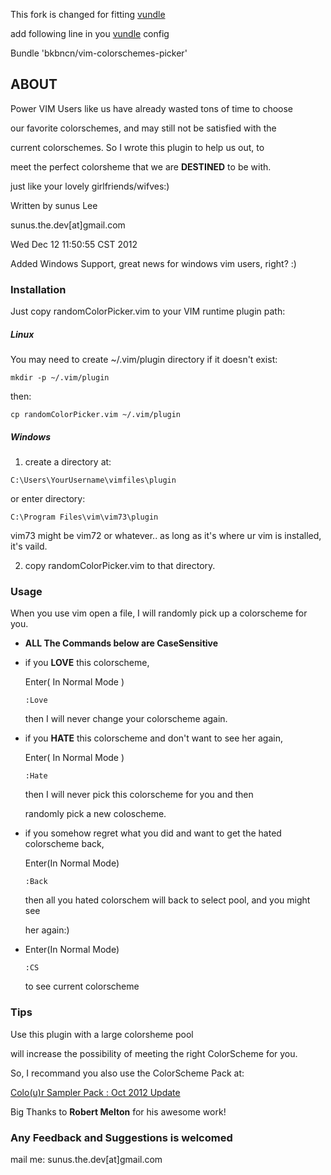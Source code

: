 This fork is changed for fitting [vundle][1]

add following line in you [vundle][1] config

Bundle 'bkbncn/vim-colorschemes-picker'

[1]:https://github.com/gmarik/vundle

## ABOUT ##

Power VIM Users like us have already wasted tons of time to choose

our favorite colorschemes, and may still not be satisfied with the

current colorschemes. So I wrote this plugin to help us out, to

meet the perfect colorsheme that we are __DESTINED__ to be with.

just like your lovely girlfriends/wifves:)

Written by sunus Lee

sunus.the.dev[at]gmail.com

Wed Dec 12 11:50:55 CST 2012

Added Windows Support, great news for windows vim users, right? :)

### Installation ###
Just copy randomColorPicker.vim to your VIM runtime plugin path:

##### Linux #####

You may need to create ~/.vim/plugin directory if it doesn't exist:

`mkdir -p ~/.vim/plugin`

then:

`cp randomColorPicker.vim ~/.vim/plugin`

##### Windows #####

1. create a directory at:

 `C:\Users\YourUsername\vimfiles\plugin`

 or enter directory:

 `C:\Program Files\vim\vim73\plugin`

 vim73 might be vim72 or whatever.. as long as it's where ur vim is installed, it's vaild.

2. copy randomColorPicker.vim to that directory.

### Usage ###
When you use vim open a file, I will randomly pick up a colorscheme
for you.

* __ALL The Commands below are CaseSensitive__

* if you  __LOVE__  this colorscheme,

  Enter( In Normal Mode )

  `:Love`

  then I will never change your colorscheme again.

* if you __HATE__ this colorscheme and don't want to see her again,

  Enter( In Normal Mode )

  `:Hate`

  then I will never pick this colorscheme for you and then

  randomly pick a new coloscheme.

* if you somehow regret what you did and want to get the hated colorscheme back,

  Enter(In  Normal Mode)

  `:Back`

  then all you hated colorschem will back to select pool, and you might see

  her again:)

* Enter(In Normal Mode)

  `:CS`

  to see current colorscheme

### Tips ###
  Use this plugin with a large colorsheme pool

  will increase the possibility of meeting the right ColorScheme for you.

  So, I recommand you also use the ColorScheme Pack at:

  [Colo(u)r Sampler Pack : Oct 2012 Update](http://www.vim.org/scripts/script.php?script_id=625)

  Big Thanks to __Robert Melton__ for his awesome work!

### Any Feedback and Suggestions is welcomed ###
  mail me: sunus.the.dev[at]gmail.com
